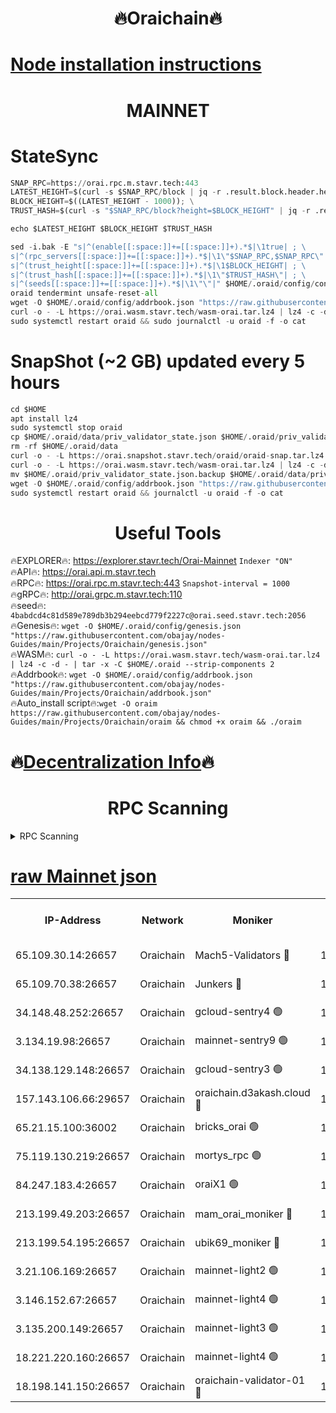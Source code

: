 <h1 align="center"> 🔥Oraichain🔥</h1>

[Node installation instructions](https://github.com/obajay/nodes-Guides/tree/main/Projects/Oraichain)
=
<h1 align="center"> MAINNET</h1>

# StateSync
```python
SNAP_RPC=https://orai.rpc.m.stavr.tech:443
LATEST_HEIGHT=$(curl -s $SNAP_RPC/block | jq -r .result.block.header.height); \
BLOCK_HEIGHT=$((LATEST_HEIGHT - 1000)); \
TRUST_HASH=$(curl -s "$SNAP_RPC/block?height=$BLOCK_HEIGHT" | jq -r .result.block_id.hash)

echo $LATEST_HEIGHT $BLOCK_HEIGHT $TRUST_HASH

sed -i.bak -E "s|^(enable[[:space:]]+=[[:space:]]+).*$|\1true| ; \
s|^(rpc_servers[[:space:]]+=[[:space:]]+).*$|\1\"$SNAP_RPC,$SNAP_RPC\"| ; \
s|^(trust_height[[:space:]]+=[[:space:]]+).*$|\1$BLOCK_HEIGHT| ; \
s|^(trust_hash[[:space:]]+=[[:space:]]+).*$|\1\"$TRUST_HASH\"| ; \
s|^(seeds[[:space:]]+=[[:space:]]+).*$|\1\"\"|" $HOME/.oraid/config/config.toml
oraid tendermint unsafe-reset-all
wget -O $HOME/.oraid/config/addrbook.json "https://raw.githubusercontent.com/obajay/nodes-Guides/main/Projects/Oraichain/addrbook.json"
curl -o - -L https://orai.wasm.stavr.tech/wasm-orai.tar.lz4 | lz4 -c -d - | tar -x -C $HOME/.oraid --strip-components 2
sudo systemctl restart oraid && sudo journalctl -u oraid -f -o cat
```
# SnapShot (~2 GB) updated every 5 hours
```python
cd $HOME
apt install lz4
sudo systemctl stop oraid
cp $HOME/.oraid/data/priv_validator_state.json $HOME/.oraid/priv_validator_state.json.backup
rm -rf $HOME/.oraid/data
curl -o - -L https://orai.snapshot.stavr.tech/oraid/oraid-snap.tar.lz4 | lz4 -c -d - | tar -x -C $HOME/.oraid --strip-components 2
curl -o - -L https://orai.wasm.stavr.tech/wasm-orai.tar.lz4 | lz4 -c -d - | tar -x -C $HOME/.oraid --strip-components 2
mv $HOME/.oraid/priv_validator_state.json.backup $HOME/.oraid/data/priv_validator_state.json
wget -O $HOME/.oraid/config/addrbook.json "https://raw.githubusercontent.com/obajay/nodes-Guides/main/Projects/Oraichain/addrbook.json"
sudo systemctl restart oraid && journalctl -u oraid -f -o cat
```

 <h1 align="center"> Useful Tools</h1>

🔥EXPLORER🔥:     https://explorer.stavr.tech/Orai-Mainnet        `Indexer "ON"` \
🔥API🔥:          https://orai.api.m.stavr.tech \
🔥RPC🔥:          https://orai.rpc.m.stavr.tech:443              `Snapshot-interval = 1000` \
🔥gRPC🔥:         http://orai.grpc.m.stavr.tech:110 \
🔥seed🔥:      `4babdcd4c81d589e789db3b294eebcd779f2227c@orai.seed.stavr.tech:2056` \
🔥Genesis🔥:   `wget -O $HOME/.oraid/config/genesis.json "https://raw.githubusercontent.com/obajay/nodes-Guides/main/Projects/Oraichain/genesis.json"` \
🔥WASM🔥:      `curl -o - -L https://orai.wasm.stavr.tech/wasm-orai.tar.lz4 | lz4 -c -d - | tar -x -C $HOME/.oraid --strip-components 2` \
🔥Addrbook🔥:  `wget -O $HOME/.oraid/config/addrbook.json "https://raw.githubusercontent.com/obajay/nodes-Guides/main/Projects/Oraichain/addrbook.json"` \
🔥Auto_install script🔥:`wget -O oraim https://raw.githubusercontent.com/obajay/nodes-Guides/main/Projects/Oraichain/oraim && chmod +x oraim && ./oraim`

🔥[Decentralization Info](https://github.com/obajay/StateSync-snapshots/tree/main/Projects/Oraichain/Decentralization)🔥
=
<h1 align="center"> RPC Scanning</h1>

<details>
<summary>RPC Scanning</summary>

<h2 align="center"> We scan nodes in real time every 4 hours. And we provide the final result of RPC endpoints.
We cannot influence the operation of these nodes in any way. </h2>


```python
If Voting Power is higher than 0 --> then the Node is a validator of the network and may be subject to attack and be a potential threat to the chain.
```
```python
We marked such validators with a red symbol
```

</details>

[raw Mainnet json](https://rpc-check.oraim.stavr.tech/oraim/rpc-oraim-result.json)
=


<table><tr><th>IP-Address</th><th>Network</th><th>Moniker</th><th>Latest Block Height</th><th>Earliest Block Height</th><th>Catching Up</th><th>Tx Index</th><th>Voting Power</th><th>Scan Time</th></tr><tr><td>65.109.30.14:26657</td><td>Oraichain</td><td>Mach5-Validators 🔴</td><td>16820026</td><td>0</td><td>False</td><td>off</td><td>212</td><td>2024-03-23T16:22:53.568428486UTC</td></tr><tr><td>65.109.70.38:26657</td><td>Oraichain</td><td>Junkers 🔴</td><td>16820039</td><td>0</td><td>False</td><td>off</td><td>196373</td><td>2024-03-23T16:23:11.076727483UTC</td></tr><tr><td>34.148.48.252:26657</td><td>Oraichain</td><td>gcloud-sentry4 🟢</td><td>16819984</td><td>1</td><td>False</td><td>on</td><td>0</td><td>2024-03-23T16:22:02.767566532UTC</td></tr><tr><td>3.134.19.98:26657</td><td>Oraichain</td><td>mainnet-sentry9 🟢</td><td>16820002</td><td>1</td><td>False</td><td>on</td><td>0</td><td>2024-03-23T16:22:27.160060233UTC</td></tr><tr><td>34.138.129.148:26657</td><td>Oraichain</td><td>gcloud-sentry3 🟢</td><td>16820014</td><td>1</td><td>False</td><td>on</td><td>0</td><td>2024-03-23T16:22:40.015008762UTC</td></tr><tr><td>157.143.106.66:29657</td><td>Oraichain</td><td>oraichain.d3akash.cloud 🔴</td><td>16819991</td><td>15047495</td><td>False</td><td>on</td><td>218</td><td>2024-03-23T16:22:11.235240360UTC</td></tr><tr><td>65.21.15.100:36002</td><td>Oraichain</td><td>bricks_orai 🟢</td><td>16820033</td><td>15848470</td><td>False</td><td>on</td><td>0</td><td>2024-03-23T16:23:00.243920377UTC</td></tr><tr><td>75.119.130.219:26657</td><td>Oraichain</td><td>mortys_rpc 🟢</td><td>16820021</td><td>15960001</td><td>False</td><td>on</td><td>0</td><td>2024-03-23T16:22:47.065667176UTC</td></tr><tr><td>84.247.183.4:26657</td><td>Oraichain</td><td>oraiX1 🟢</td><td>16819204</td><td>16177601</td><td>False</td><td>on</td><td>0</td><td>2024-03-23T16:23:04.683693424UTC</td></tr><tr><td>213.199.49.203:26657</td><td>Oraichain</td><td>mam_orai_moniker 🔴</td><td>16819997</td><td>16268001</td><td>False</td><td>on</td><td>8</td><td>2024-03-23T16:22:20.330682432UTC</td></tr><tr><td>213.199.54.195:26657</td><td>Oraichain</td><td>ubik69_moniker 🔴</td><td>16819981</td><td>16400001</td><td>False</td><td>on</td><td>1830</td><td>2024-03-23T16:22:00.112505899UTC</td></tr><tr><td>3.21.106.169:26657</td><td>Oraichain</td><td>mainnet-light2 🟢</td><td>16819997</td><td>16436001</td><td>False</td><td>on</td><td>0</td><td>2024-03-23T16:22:20.031801203UTC</td></tr><tr><td>3.146.152.67:26657</td><td>Oraichain</td><td>mainnet-light4 🟢</td><td>16820002</td><td>16436001</td><td>False</td><td>on</td><td>0</td><td>2024-03-23T16:22:27.819977417UTC</td></tr><tr><td>3.135.200.149:26657</td><td>Oraichain</td><td>mainnet-light3 🟢</td><td>16820007</td><td>16436001</td><td>False</td><td>on</td><td>0</td><td>2024-03-23T16:22:32.620803903UTC</td></tr><tr><td>18.221.220.160:26657</td><td>Oraichain</td><td>mainnet-light4 🟢</td><td>16820011</td><td>16588001</td><td>False</td><td>on</td><td>0</td><td>2024-03-23T16:22:37.322949857UTC</td></tr><tr><td>18.198.141.150:26657</td><td>Oraichain</td><td>oraichain-validator-01 🔴</td><td>16820029</td><td>16650390</td><td>False</td><td>on</td><td>32574</td><td>2024-03-23T16:22:55.834847487UTC</td></tr></table>

